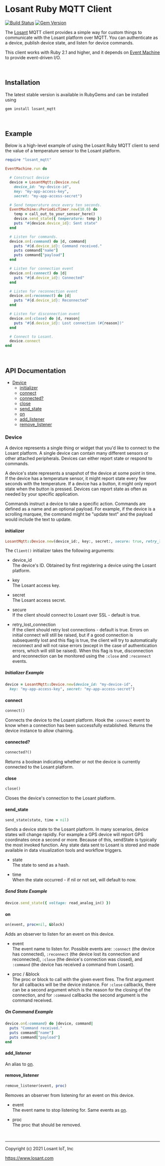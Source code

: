 # Losant Ruby MQTT Client

[![Build Status](https://travis-ci.com/Losant/losant-mqtt-ruby.svg?branch=master)](https://travis-ci.com/Losant/losant-mqtt-ruby) [![Gem Version](https://badge.fury.io/rb/losant_mqtt.svg)](https://badge.fury.io/rb/losant_mqtt)

The [Losant](https://www.losant.com) MQTT client provides a simple way for
custom things to communicate with the Losant platform over MQTT. You can
authenticate as a device, publish device state, and listen for device commands.

This client works with Ruby 2.1 and higher, and it depends on [Event Machine](https://github.com/eventmachine/eventmachine) to provide
event-driven I/O.

<br/>

## Installation

The latest stable version is available in RubyGems and can be installed using

```bash
gem install losant_mqtt
```

<br/>

## Example

Below is a high-level example of using the Losant Ruby MQTT client to send
the value of a temperature sensor to the Losant platform.

```ruby
require "losant_mqtt"

EventMachine.run do

  # Construct device
  device = LosantMqtt::Device.new(
    device_id: "my-device-id",
    key: "my-app-access-key",
    secret: "my-app-access-secret")

  # Send temperature once every ten seconds.
  EventMachine::PeriodicTimer.new(10.0) do
    temp = call_out_to_your_sensor_here()
    device.send_state({ temperature: temp })
    puts "#{device.device_id}: Sent state"
  end

  # Listen for commands.
  device.on(:command) do |d, command|
    puts "#{d.device_id}: Command received."
    puts command["name"]
    puts command["payload"]
  end

  # Listen for connection event
  device.on(:connect) do |d|
    puts "#{d.device_id}: Connected"
  end

  # Listen for reconnection event
  device.on(:reconnect) do |d|
    puts "#{d.device_id}: Reconnected"
  end

  # Listen for disconnection event
  device.on(:close) do |d, reason|
    puts "#{d.device_id}: Lost connection (#{reason})"
  end

  # Connect to Losant.
  device.connect
end
```

<br/>

## API Documentation

* [Device](#device)
  * [initializer](#initializer)
  * [connect](#connect)
  * [connected?](#connected)
  * [close](#close)
  * [send_state](#send_state)
  * [on](#on)
  * [add_listener](#add_listener)
  * [remove_listener](#remove_listener)

### Device

A device represents a single thing or widget that you'd like to connect to
the Losant platform. A single device can contain many different sensors or
other attached peripherals. Devices can either report state or
respond to commands.

A device's state represents a snapshot of the device at some point in time.
If the device has a temperature sensor, it might report state every few seconds
with the temperature. If a device has a button, it might only report state when
the button is pressed. Devices can report state as often as needed by your
specific application.

Commands instruct a device to take a specific action. Commands are defined as a
name and an optional payload. For example, if the device is a scrolling marquee,
the command might be "update text" and the payload would include the text
to update.

#### initializer

```ruby
LosantMqtt::Device.new(device_id:, key:, secret:, secure: true, retry_lost_connection: true)
```

The ``Client()`` initializer takes the following arguments:

* device_id  
  The device's ID. Obtained by first registering a device using the Losant platform.

* key  
  The Losant access key.

* secret  
  The Losant access secret.

* secure  
  If the client should connect to Losant over SSL - default is true.

* retry_lost_connection  
  If the client should retry lost connections - default is true. Errors on initial connect will still be raised, but if a good connection is subsequently lost and this flag is true, the client will try to automatically reconnect and will not raise errors (except in the case of authentication errors, which will still be raised). When this flag is true, disconnection and reconnection can be monitored using the `:close` and `:reconnect` events.

##### Initializer Example

```ruby
device = LosantMqtt::Device.new(device_id: "my-device-id",
  key: "my-app-access-key", secret: "my-app-access-secret")
```

#### connect

```ruby
connect()
```

Connects the device to the Losant platform. Hook the `:connect` event to know when
a connection has been successfully established.  Returns the device instance
to allow chaining.

#### connected?

```ruby
connected?()
```

Returns a boolean indicating whether or not the device is currently connected
to the Losant platform.

#### close

```ruby
close()
```

Closes the device's connection to the Losant platform.

#### send_state

```ruby
send_state(state, time = nil)
```

Sends a device state to the Losant platform. In many scenarios, device
states will change rapidly. For example a GPS device will report GPS
coordinates once a second or more. Because of this, sendState is typically
the most invoked function. Any state data sent to Losant is stored and made
available in data visualization tools and workflow triggers.

* state  
  The state to send as a hash.

* time  
  When the state occurred - if nil or not set, will default to now.

##### Send State Example

```ruby
device.send_state({ voltage: read_analog_in() })
```

#### on

```ruby
on(event, proc=nil, &block)
```

Adds an observer to listen for an event on this device.

* event  
  The event name to listen for. Possible events are: `:connect` (the device has connected), `:reconnect` (the device lost its connection and reconnected), `:close` (the device's connection was closed), and `:command` (the device has received a command from Losant).

* proc / &block  
  The proc or block to call with the given event fires. The first argument for all callbacks will be the device instance. For `:close` callbacks, there can be a second argument which is the reason for the closing of the connection, and for `:command` callbacks the second argument is the command
received.

##### On Command Example

```ruby
device.on(:command) do |device, command|
  puts "Command received."
  puts command["name"]
  puts command["payload"]
end
```

#### add_listener

An alias to [on](#on).

#### remove_listener

```ruby
remove_listener(event, proc)
```

Removes an observer from listening for an event on this device.

* event  
  The event name to stop listening for. Same events as [on](#on).

* proc  
  The proc that should be removed.

<br/>

*****

Copyright (c) 2021 Losant IoT, Inc

<https://www.losant.com>
